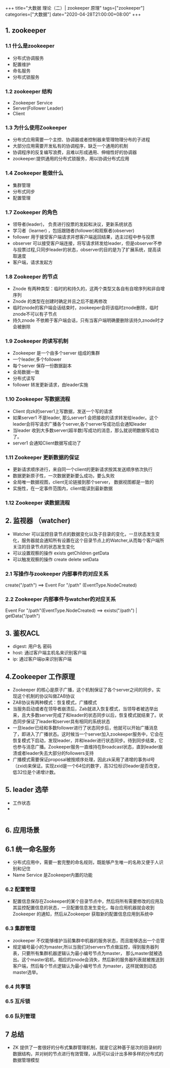 +++
title="大数据 理论（二）| zookeeper 原理"
tags=["zookeeper"]
categories=["大数据"]
date="2020-04-28T21:00:00+08:00"
+++
## 1. zookeeper
### 1.1 什么是zookeeper 
- 分布式协调服务
- 配置维护
- 命名服务
- 分布式锁服务

### 1.2 zookeeper 结构
- Zookeeper Service
- Server(Follower Leader)
- Client

### 1.3 为什么使用Zookeeper
- 分布式应用需要一个主控、协调器或者控制器来管理物理分布的子进程
- 大部分应用需要开发私有的协调程序，缺乏一个通用的机制
- 协调程序的反复编写浪费，且难以形成通用、伸缩性好的协调器
- zookeeper:提供通用的分布式锁服务，用以协调分布式应用

### 1.4 Zookeeper 能做什么
- 集群管理
- 分布式同步
- 配置管理

### 1.7 Zookeeper 的角色
- 领导者(leader)， 负责进行投票的发起和决议，更新系统状态
- 学习者（learner) ，包括跟随者(follower)和观察者(observer)
- follower 用于接受客户端请求并想客户端返回结果，选主过程中参与投票
- observer 可以接受客户端连接，将写请求转发给leader，但是observer不参与投票过程,只同步leader的状态，observer的目的是为了扩展系统，提高读取速度
- 客户端，请求发起方

### 1.8 Zookeeper 的节点
- Znode 有两种类型：临时的和持久的，这两个类型又各自有自增序列和非自增序列
- Znode 的类型在创建时确定并且之后不能再修改
- 临时znode的客户端会话结束时，zookeeper会将该临时znode删除，临时znode不可以有子节点
- 持久znode 不依赖于客户端会话，只有当客户端明确要删除该持久znode时才会被删除

### 1.9 Zookeeper 的读写机制
- Zookeeper 是一个由多个server 组成的集群
- 一个leader,多个follower
- 每个server 保存一份数据副本
- 全局数据一致
- 分布式读写
- follower 转发更新请求，由leader实施

### 1.10 Zookeeper 写数据流程
- Client 向zk的server1上写数据，发送一个写的请求
- 如果server1 不是leader, 那么server1 会把接收的请求转发给leader。这个leader会将写请求广播各个server,各个server写成功后会通知leader
- 当leader 收到大多数server(超半数)写成功的消息，那么就说明数据写成功了。
- server1 会通知Client数据写成功了

### 1.11 Zookeeper 更新数据的保证
- 更新请求顺序进行，来自同一个client的更新请求按其发送顺序依次执行
- 数据更新原子性，一次数据更新要么成功，要么失败
- 全局唯一数据视图，client无论链接到那个server， 数据视图都是一致的
- 实施性，在一定事件范围内，client能读到最新数据

### 1.12 Zookeeper 读数据流程

## 2. 监视器 （watcher)
- Watcher 可以监控目录节点的数据变化以及子目录的变化，一旦状态发生变化，服务器就会通知所有设置在这个目录节点上的Watcher,从而每个客户端所关注的目录节点的状态发生变化
- 可以设置观察的操作  exists getChildren getData
- 可以触发观察的操作  create delete setData
### 2.1 写操作与zookeeper 内部事件的对应关系
create("/path") ==> Event For "/path" (EventType.NodeCreated)
### 2.2 Zookeeper 内部事件与watcher的对应关系
Event For "/path"(EventType.NodeCreated) ==>  exists("/path")  | getData("/path")

## 3. 鉴权ACL
- digest: 用户名 密码
- host: 通过客户端主机名来识别客户端
- ip: 通过客户端ip来识别客户端

## 4.Zookeeper 工作原理
- Zookeeper 的核心是原子广播，这个机制保证了各个server之间的同步。实现这个机制的协议叫做ZAB协议
- ZAB协议有两种模式：恢复模式，广播模式
- 当服务启动或者在领导者崩溃后，Zab就进入恢复模式，当领导者被选举出来，且大多数server完成了和leader的状态同步以后，恢复模式就结束了。状态同步保证了leader和server具有相同的系统状态
- 一旦leader已经和多数follower进行了状态同步后，他就可以开始广播消息了，即进入了广播状态。这时候当一个server加入zookeeper服务中，它会在恢复模式下启动，发现leader，并和leader进行状态同步。待到同步结束，它也参与消息广播。Zookeeper服务一直维持在Broadcast状态，直到leader崩溃或者leader失去大部分的followers支持
- 广播模式需要保证proposal被按顺序处理，因此zk采用了递增的事务id号（zxid)来保证。实现zxid是一个64位的数字，高32位标识leader是否改变，低32位是个递增计数。

## 5. leader 选举
- 工作状态
- 
```

```

## 6. 应用场景
## 6.1 统一命名服务
- 分布式应用中，需要一套完整的命名规则，既能够产生唯一的名称又便于人识别和记住
- Name Service 是Zookeeper内置的功能
### 6.2 配置管理
- 配置信息保存在Zookeeper的某个目录节点中，然后将所有需要修改的应用及其监控配置信息的状态，一旦配置信息发生变化，每台应用机器就会收到
Zookeeper 的通知，然后从Zookeeper 获取新的配置信息应用到系统中
### 6.3 集群管理
- zookeeper 不仅能够维护当前集群中机器的服务状态，而且能够选出一个总管
- 规定编号最小的为master,所以当我们对servers节点做监控，得到服务器列表，只要所有集群机器逻辑认为最小编号节点为master，
那么master就被选出。这个master宕机，相应的znode会消失，然后新的服务器列表就被推送到客户端，然后每个节点逻辑认为最小编号节点
为master，这样就做到动态master选举。
### 6.4 共享锁
### 6.5 互斥锁
### 6.6 队列管理

## 7 总结
- ZK  提供了一套很好的分布式集群管理机制，就是它这种基于层次的目录树的数据结构，并对树的节点进行有效管理，从而可以设计出多种多样的分布式的数据管理模型